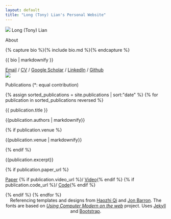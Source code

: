 ```yaml
---
layout: default
title: "Long (Tony) Lian's Personal Website"
---
```


<main role="main" class="container-sm" style="max-width: 960px">
    <div class="row">
        <div class="col">
            <p class="h1 mt-5 page-title">
                <img class="profile-img-small d-md-none" src="{{ '/assets/profile.jpg' | relative_url }}" />
                <span style="clear: right">Long (Tony) Lian</span>
            </p>
            <p class="h4 section-title" style="clear: right">About</p>
            {% capture bio %}{% include bio.md %}{% endcapture %}
            <p>{{ bio | markdownify }}</p>
            <a href="mailto:longlian@berkeley.edu">Email</a> / <a href="{{ '/assets/cv.pdf' | relative_url }}">CV</a> / <a href="https://scholar.google.com/citations?user=eOLxyqUAAAAJ">Google Scholar</a> / 
                <a href="https://www.linkedin.com/in/longlian">LinkedIn</a> / <a href="https://github.com/TonyLianLong">Github</a>
        </div>
        <div class="col-auto d-none d-md-block">
            <img class="profile-img" src="{{ '/assets/profile.jpg' | relative_url }}" />
        </div>
    </div>
    <div class="row">
        <div class="col">
            <p class="h4 section-title">Publications <span class="h6">(*: equal contribution)</span></p>
            {% assign sorted_publications = site.publications | sort:"date" %}
            {% for publication in sorted_publications reversed %}
                <p class="h5 publication-title">{{ publication.title }}</p>
                <p> {{publication.authors | markdownify}} </p>
                {% if publication.venue %}
                    <p class="publication-venue"> {{publication.venue | markdownify}} </p>
                {% endif %}
                <p> {{publication.excerpt}} </p>
                <!-- <p>{{ publication.content }}</p> -->
                {% if publication.paper_url %}
                <p> <a href="{{publication.paper_url}}">Paper</a> 
                {% if publication.video_url %}/ <a href="{{publication.video_url}}">Video</a>{% endif %} 
                {% if publication.code_url %}/ <a href="{{publication.code_url}}">Code</a>{% endif %} 
                </p>
                {% endif %}
            {% endfor %}
        </div>
    </div>
</main>

<footer class="footer">
    <div class="container-sm">
        <div class="row">
            <div class="col" style="text-align: center">
                <span class="text-muted">
                    Referencing templates and designs from <a href="https://github.com/HaozhiQi/haozhiqi.github.io/">Haozhi Qi</a> and <a href="https://github.com/jonbarron/website">Jon Barron</a>. The fonts are based on <i><a href="https://checkmyworking.com/cm-web-fonts/">Using Computer Modern on the web</a></i> project. Uses <a href="https://github.com/jekyll/jekyll">Jekyll</a> and <a href="https://getbootstrap.com/">Bootstrap</a>.
                </span>
            </div>
        </div>
    </div>
</footer>
